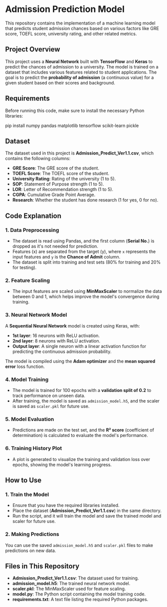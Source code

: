 # Admission Prediction Model

This repository contains the implementation of a machine learning model that predicts student admission chances based on various factors like GRE score, TOEFL score, university rating, and other related metrics.

## Project Overview

This project uses a **Neural Network** built with **TensorFlow** and **Keras** to predict the chances of admission to a university. The model is trained on a dataset that includes various features related to student applications. The goal is to predict the **probability of admission** (a continuous value) for a given student based on their scores and background.

## Requirements

Before running this code, make sure to install the necessary Python libraries:

pip install numpy pandas matplotlib tensorflow scikit-learn pickle

## Dataset

The dataset used in this project is **Admission_Predict_Ver1.1.csv**, which contains the following columns:

- **GRE Score**: The GRE score of the student.
- **TOEFL Score**: The TOEFL score of the student.
- **University Rating**: Rating of the university (1 to 5).
- **SOP**: Statement of Purpose strength (1 to 5).
- **LOR**: Letter of Recommendation strength (1 to 5).
- **CGPA**: Cumulative Grade Point Average.
- **Research**: Whether the student has done research (1 for yes, 0 for no).

## Code Explanation

### 1. Data Preprocessing
- The dataset is read using Pandas, and the first column (**Serial No.**) is dropped as it's not needed for prediction.
- Features (x) are separated from the target (y), where `x` represents the input features and `y` is the **Chance of Admit** column.
- The dataset is split into training and test sets (80% for training and 20% for testing).

### 2. Feature Scaling
- The input features are scaled using **MinMaxScaler** to normalize the data between 0 and 1, which helps improve the model's convergence during training.

### 3. Neural Network Model
A **Sequential Neural Network** model is created using Keras, with:
- **1st layer**: 16 neurons with ReLU activation.
- **2nd layer**: 8 neurons with ReLU activation.
- **Output layer**: A single neuron with a linear activation function for predicting the continuous admission probability.

The model is compiled using the **Adam optimizer** and the **mean squared error** loss function.

### 4. Model Training
- The model is trained for 100 epochs with a **validation split of 0.2** to track performance on unseen data.
- After training, the model is saved as `admission_model.h5`, and the scaler is saved as `scaler.pkl` for future use.

### 5. Model Evaluation
- Predictions are made on the test set, and the **R² score** (coefficient of determination) is calculated to evaluate the model's performance.

### 6. Training History Plot
- A plot is generated to visualize the training and validation loss over epochs, showing the model's learning progress.

## How to Use

### 1. Train the Model
- Ensure that you have the required libraries installed.
- Place the dataset (**Admission_Predict_Ver1.1.csv**) in the same directory.
- Run the script, and it will train the model and save the trained model and scaler for future use.

### 2. Making Predictions
You can use the saved `admission_model.h5` and `scaler.pkl` files to make predictions on new data.

## Files in This Repository

- **Admission_Predict_Ver1.1.csv**: The dataset used for training.
- **admission_model.h5**: The trained neural network model.
- **scaler.pkl**: The MinMaxScaler used for feature scaling.
- **model.py**: The Python script containing the model training code.
- **requirements.txt**: A text file listing the required Python packages.
